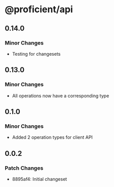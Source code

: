 # @proficient/api

## 0.14.0

### Minor Changes

- Testing for changesets

## 0.13.0

### Minor Changes

- All operations now have a corresponding type

## 0.1.0

### Minor Changes

- Added 2 operation types for client API

## 0.0.2

### Patch Changes

- 8895af4: Initial changeset
